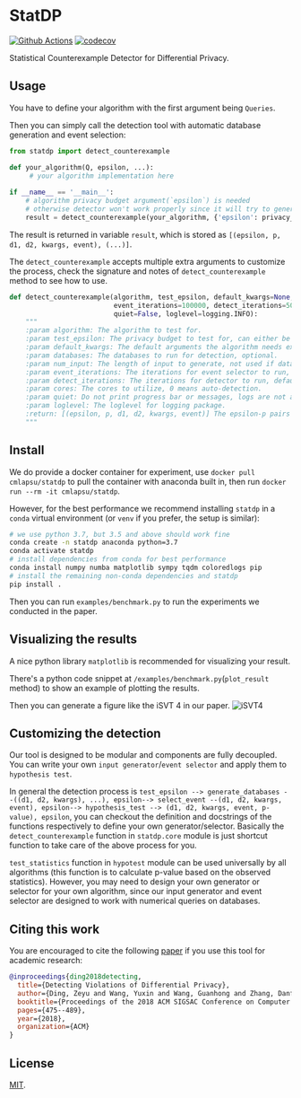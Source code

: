 # StatDP 
[![Github Actions](https://github.com/yxwangcs/statdp/workflows/build/badge.svg)](https://github.com/yxwangcs/statdp/actions?workflow=build) [![codecov](https://codecov.io/gh/yxwangcs/statdp/branch/master/graph/badge.svg)](https://codecov.io/gh/yxwangcs/statdp)

Statistical Counterexample Detector for Differential Privacy.

## Usage
You have to define your algorithm with the first argument being `Queries`.

Then you can simply call the detection tool with automatic database generation and event selection:
```python
from statdp import detect_counterexample

def your_algorithm(Q, epsilon, ...):
     # your algorithm implementation here
 
if __name__ == '__main__':
    # algorithm privacy budget argument(`epsilon`) is needed
    # otherwise detector won't work properly since it will try to generate a privacy budget
    result = detect_counterexample(your_algorithm, {'epsilon': privacy_budget}, test_epsilon)
```

The result is returned in variable `result`, which is stored as `[(epsilon, p, d1, d2, kwargs, event), (...)]`. 

The `detect_counterexample` accepts multiple extra arguments to customize the process, check the signature and notes of `detect_counterexample` method to see how to use.

```python
def detect_counterexample(algorithm, test_epsilon, default_kwargs=None, databases=None, num_input=(5, 10),
                          event_iterations=100000, detect_iterations=500000, cores=0,
                          quiet=False, loglevel=logging.INFO):
    """
    :param algorithm: The algorithm to test for.
    :param test_epsilon: The privacy budget to test for, can either be a number or a tuple/list.
    :param default_kwargs: The default arguments the algorithm needs except the first Queries argument.
    :param databases: The databases to run for detection, optional.
    :param num_input: The length of input to generate, not used if database param is specified.
    :param event_iterations: The iterations for event selector to run, default is 100000.
    :param detect_iterations: The iterations for detector to run, default is 500000.
    :param cores: The cores to utilize, 0 means auto-detection.
    :param quiet: Do not print progress bar or messages, logs are not affected, default is False.
    :param loglevel: The loglevel for logging package.
    :return: [(epsilon, p, d1, d2, kwargs, event)] The epsilon-p pairs along with databases/arguments/selected event.
    """
```

## Install
We do provide a docker container for experiment, use `docker pull cmlapsu/statdp` to pull the container with anaconda built in, then run `docker run --rm -it cmlapsu/statdp`. 

However, for the best performance we recommend installing `statdp` in a `conda` virtual environment (or `venv` if you prefer, the setup is similar):

```bash
# we use python 3.7, but 3.5 and above should work fine
conda create -n statdp anaconda python=3.7
conda activate statdp
# install dependencies from conda for best performance
conda install numpy numba matplotlib sympy tqdm coloredlogs pip
# install the remaining non-conda dependencies and statdp 
pip install .
```
Then you can run `examples/benchmark.py` to run the experiments we conducted in the paper.


## Visualizing the results
A nice python library `matplotlib` is recommended for visualizing your result. 

There's a python code snippet at `/examples/benchmark.py`(`plot_result` method) to show an example of plotting the results.

Then you can generate a figure like the iSVT 4 in our paper.
![iSVT4](https://raw.githubusercontent.com/yxwangcs/StatDP/master/examples/iSVT4.svg?sanitize=true)

## Customizing the detection
Our tool is designed to be modular and components are fully decoupled. You can write your own `input generator`/`event selector` and apply them to `hypothesis test`.

In general the detection process is `test_epsilon --> generate_databases --((d1, d2, kwargs), ...), epsilon--> select_event --(d1, d2, kwargs, event), epsilon--> hypothesis_test --> (d1, d2, kwargs, event, p-value), epsilon`, you can checkout the definition and docstrings of the functions respectively to define your own generator/selector. Basically the `detect_counterexample` function in `statdp.core` module is just shortcut function to take care of the above process for you.

`test_statistics` function in `hypotest` module can be used universally by all algorithms (this function is to calculate p-value based on the observed statistics). However, you may need to design your own generator or selector for your own algorithm, since our input generator and event selector are designed to work with numerical queries on databases.

## Citing this work

You are encouraged to cite the following [paper](https://arxiv.org/pdf/1805.10277.pdf) if you use this tool for academic research:

```bibtex
@inproceedings{ding2018detecting,
  title={Detecting Violations of Differential Privacy},
  author={Ding, Zeyu and Wang, Yuxin and Wang, Guanhong and Zhang, Danfeng and Kifer, Daniel},
  booktitle={Proceedings of the 2018 ACM SIGSAC Conference on Computer and Communications Security},
  pages={475--489},
  year={2018},
  organization={ACM}
}
```

## License
[MIT](https://github.com/yxwangcs/statdp/blob/master/LICENSE).
